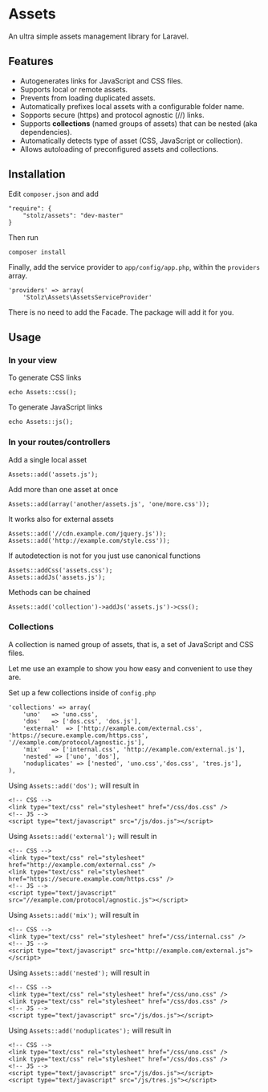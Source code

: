 Assets
======

An ultra simple assets management library for Laravel.

## Features

- Autogenerates links for JavaScript and CSS files.
- Supports local or remote assets.
- Prevents from loading duplicated assets.
- Automatically prefixes local assets with a configurable folder name.
- Sopports secure (https) and protocol agnostic (//) links.
- Supports **collections** (named groups of assets) that can be nested (aka dependencies).
- Automatically detects type of asset (CSS, JavaScript or collection).
- Allows autoloading of preconfigured assets and collections.

## Installation

Edit `composer.json` and add

	"require": {
		"stolz/assets": "dev-master"
	}

Then run

	composer install

Finally, add the service provider to `app/config/app.php`, within the `providers` array.

	'providers' => array(
		'Stolz\Assets\AssetsServiceProvider'

There is no need to add the Facade. The package will add it for you.

## Usage

### In your view

To generate CSS links

	echo Assets::css();

To generate JavaScript links

	echo Assets::js();

### In your routes/controllers

Add a single local asset

	Assets::add('assets.js');

Add more than one asset at once

	Assets::add(array('another/assets.js', 'one/more.css'));

It works also for external assets

	Assets::add('//cdn.example.com/jquery.js'));
	Assets::add('http://example.com/style.css'));

If autodetection is not for you just use canonical functions

	Assets::addCss('assets.css');
	Assets::addJs('assets.js');

Methods can be chained

	Assets::add('collection')->addJs('assets.js')->css();


### Collections

A collection is named group of assets, that is, a set of JavaScript and CSS files.

Let me use an example to show you how easy and convenient to use they are.

Set up a few collections inside of `config.php`

	'collections' => array(
		'uno'	=> 'uno.css',
		'dos'	=> ['dos.css', 'dos.js'],
		'external'	=> ['http://example.com/external.css', 'https://secure.example.com/https.css', '//example.com/protocol/agnostic.js'],
		'mix'	=> ['internal.css', 'http://example.com/external.js'],
		'nested' => ['uno', 'dos'],
		'noduplicates' => ['nested', 'uno.css','dos.css', 'tres.js'],
	),

Using `Assets::add('dos');` will result in

	<!-- CSS -->
	<link type="text/css" rel="stylesheet" href="/css/dos.css" />
	<!-- JS -->
	<script type="text/javascript" src="/js/dos.js"></script>

Using `Assets::add('external');` will result in

	<!-- CSS -->
	<link type="text/css" rel="stylesheet" href="http://example.com/external.css" />
	<link type="text/css" rel="stylesheet" href="https://secure.example.com/https.css" />
	<!-- JS -->
	<script type="text/javascript" src="//example.com/protocol/agnostic.js"></script>

Using `Assets::add('mix');` will result in

	<!-- CSS -->
	<link type="text/css" rel="stylesheet" href="/css/internal.css" />
	<!-- JS -->
	<script type="text/javascript" src="http://example.com/external.js"></script>

Using `Assets::add('nested');` will result in

	<!-- CSS -->
	<link type="text/css" rel="stylesheet" href="/css/uno.css" />
	<link type="text/css" rel="stylesheet" href="/css/dos.css" />
	<!-- JS -->
	<script type="text/javascript" src="/js/dos.js"></script>

Using `Assets::add('noduplicates');` will result in

	<!-- CSS -->
	<link type="text/css" rel="stylesheet" href="/css/uno.css" />
	<link type="text/css" rel="stylesheet" href="/css/dos.css" />
	<!-- JS -->
	<script type="text/javascript" src="/js/dos.js"></script>
	<script type="text/javascript" src="/js/tres.js"></script>

